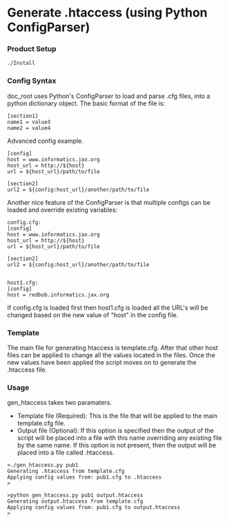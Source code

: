 # Generate .htaccess (using Python ConfigParser)

### Product Setup

```bash
./Install
```

### Config Syntax
doc_root uses Python's ConfigParser to load and parse .cfg files, into a python dictionary object. The basic format of the file is:

```
[section1]
name1 = value3
name2 = value4
```

Advanced config example.

```
[config]
host = www.informatics.jax.org
host_url = http://${host}
url = ${host_url}/path/to/file

[section2]
url2 = ${config:host_url}/another/path/to/file
```

Another nice feature of the ConfigParser is that multiple configs can be loaded and override existing variables:

```
config.cfg:
[config]
host = www.informatics.jax.org
host_url = http://${host}
url = ${host_url}/path/to/file

[section2]
url2 = ${config:host_url}/another/path/to/file


host1.cfg:
[config]
host = redbob.informatics.jax.org
```

If config.cfg is loaded first then host1.cfg is loaded all the URL's will be changed based on the new value of "host" in the config file.

### Template

The main file for generating htaccess is template.cfg. After that other host files can be applied to change all the values located in the files. Once the new values have been applied the script moves on to generate the .htaccess file.

### Usage

gen_htaccess takes two paramaters.

- Template file (Required): This is the file that will be applied to the main template.cfg file.
- Output file (Optional): If this option is specified then the output of the script will be placed into a file with this name overriding any existing file by the same name. If this option is not present, then the output will be placed into a file called .htaccess.

```
>./gen_htaccess.py pub1
Generating .htaccess from template.cfg
Applying config values from: pub1.cfg to .htaccess
>

>python gen_htaccess.py pub1 output.htaccess
Generating output.htaccess from template.cfg
Applying config values from: pub1.cfg to output.htaccess
>
```
